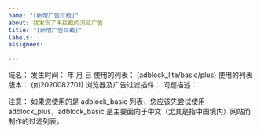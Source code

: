 ```yaml
---
name: "[新增广告拦截]"
about: 我发现了未拦截的浏览广告
title: "[新增广告拦截]"
labels: 
assignees: 

---
```


域名：
发生时间：  年  月  日
使用的列表： (adblock_lite/basic/plus)
使用的列表版本： (如2020082701)
浏览器及广告过滤插件：
问题描述：



注意： 如果您使用的是 adblock_basic 列表，您应该先尝试使用 adblock_plus，adblock_basic 是主要面向于中文（尤其是指中国境内）网站而制作的过滤列表。